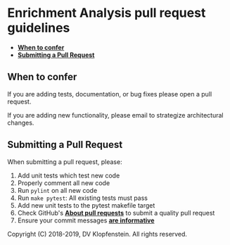 # Enrichment Analysis pull request guidelines

* [**When to confer**](#when-to-confer)
* [**Submitting a Pull Request**](#submitting-a-pull-request)

## When to confer
If you are adding tests, documentation, or bug fixes please open a pull request.

If you are adding new functionality, please email to strategize architectural changes.

## Submitting a Pull Request

When submitting a pull request, please:

1. Add unit tests which test new code
2. Properly comment all new code
3. Run `pylint` on all new code
4. Run `make pytest`: All existing tests must pass
5. Add new unit tests to the pytest makefile target
6. Check GitHub's [**About pull requests**](https://help.github.com/en/articles/about-pull-requests#initiating-the-pull-request) to submit a quality pull request
7. Ensure your commit messages [**are informative**](https://docs.scipy.org/doc/numpy/dev/gitwash/development_workflow.html#writing-the-commit-message)    

Copyright (C) 2018-2019, DV Klopfenstein. All rights reserved.
